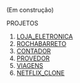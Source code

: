 (Em construção)


PROJETOS

1. [LOJA_ELETRONICA](https://quelvimbarreto.github.io/react-app/)
2. [ROCHABARRETO](https://quelvimbarreto.github.io/rochabarreto/)
3. [CONTADOR](https://quelvimbarreto.github.io/landingpages/contador)
4. [PROVEDOR](https://quelvimbarreto.github.io/landingpages/provedor)
5. [VIAGENS](https://quelvimbarreto.github.io/landingpages/hiking_page)
6. [NETFLIX_CLONE](https://quelvimbarreto.github.io/landingpages/netflix_clone)

